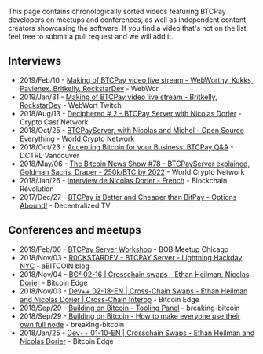 This page contains chronologically sorted videos featuring BTCPay developers on meetups and conferences, as well as independent content creators showcasing the software. If you find a video that's not on the list, feel free to submit a pull request and we will add it.

## Interviews
* 2019/Feb/10 - [Making of BTCPay video live stream - WebWorthy, Kukks, Pavlenex, Britkelly, RockstarDev](https://www.twitch.tv/videos/378443076) - WebWor
* 2019/Jan/31 - [Making of BTCPay video live stream - Britkelly, RockstarDev](https://www.twitch.tv/videos/374780643) - WebWort Twitch
* 2018/Aug/13 - [Deciphered # 2 - BTCPay Server with Nicolas Dorier](https://www.youtube.com/watch?v=RnixGcubT5E) - Crypto Cast Network
* 2018/Oct/25 - [BTCPayServer, with Nicolas and Michel - Open Source Everything](https://www.youtube.com/watch?v=k_FmB9ggtek) - World Crypto Network
* 2018/Oct/23 - [Accepting Bitcoin for your Business: BTCPay Q&A](https://www.youtube.com/watch?v=xhNU_qI-Y7w) - DCTRL Vancouver
* 2018/May/06 - [The Bitcoin News Show #78 - BTCPayServer explained, Goldman Sachs, Draper - 250k/BTC by 2022](https://www.youtube.com/watch?v=VMcNWyUen2Y) - World Crypto Network
* 2018/Jan/26 - [Interview de Nicolas Dorier - French](https://www.youtube.com/watch?v=qTZFxGpLVlo) - Blockchain Révolution
* 2017/Dec/27 - [BTCPay is Better and Cheaper than BitPay - Options Abound!](https://www.youtube.com/watch?v=0abH-Vdza4c) - Decentralized TV

## Conferences and meetups
* 2019/Feb/06 - [BTCPay Server Workshop](https://www.youtube.com/watch?v=Z6lQs9AslhE) - BOB Meetup Chicago
* 2018/Nov/03 - [R0CKSTARDEV - BTCPAY Server - Lightning Hackday NYC](https://www.youtube.com/watch?v=jwJV5gsmtFM) - aBITCOIN blog
* 2018/Nov/04 - [BC² 02-16 | Crosschain swaps - Ethan Heilman, Nicolas Dorier](https://www.youtube.com/watch?v=lHS_i0TYLeY) - Bitcoin Edge
* 2018/Nov/03 - [Dev++ 02-18-EN | Cross-Chain Swaps - Ethan Heilman and Nicolas Dorier | Cross-Chain Interop](https://www.youtube.com/watch?v=NedW6AhImKg) - Bitcoin Edge
* 2018/Sep/29 - [Building on Bitcoin - Tooling Panel](https://www.youtube.com/watch?v=fjtmyaH6MG8) - breaking-bitcoin
* 2018/Sep/29 - [Building on Bitcoin - How to make everyone use their own full node](https://www.youtube.com/watch?v=0UiMhpz9eLA) - breaking-bitcoin
* 2018/Jan/25 - [Dev++ 01-10-EN | Crosschain Swaps - Ethan Heilman and Nicolas Dorier](https://www.youtube.com/watch?v=3c6bIbsVayg) - Bitcoin Edge
